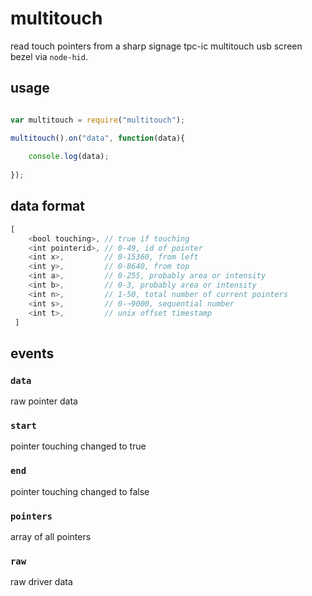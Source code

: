 # multitouch

read touch pointers from a sharp signage tpc-ic multitouch usb screen bezel via `node-hid`.

## usage

``` javascript

var multitouch = require("multitouch");

multitouch().on("data", function(data){
	
	console.log(data);
	
});

```

## data format


``` javascript
[ 
	<bool touching>, // true if touching
	<int pointerid>, // 0-49, id of pointer
	<int x>,         // 0-15360, from left
	<int y>,         // 0-8640, from top
	<int a>,         // 0-255, probably area or intensity
	<int b>,         // 0-3, probably area or intensity
	<int n>,         // 1-50, total number of current pointers
	<int s>,         // 0-~9000, sequential number
	<int t>,         // unix offset timestamp
 ]
```

## events

### `data`

raw pointer data

### `start`

pointer touching changed to true

### `end`

pointer touching changed to false

### `pointers`

array of all pointers

### `raw`

raw driver data

